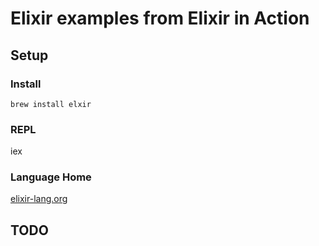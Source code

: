 # Elixir examples from Elixir in Action

## Setup

### Install

    brew install elxir

### REPL

   iex

### Language Home

[elixir-lang.org](http://elixir-lang.org/)

## TODO

